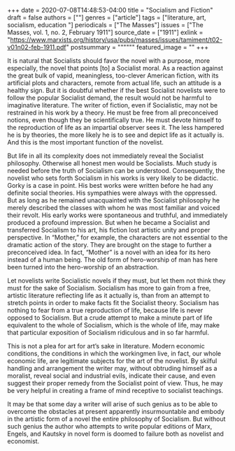 +++
date = 2020-07-08T14:48:53-04:00
title = "Socialism and Fiction"
draft = false
authors = [""]
genres = ["article"]
tags = ["literature, art, socialism, education "]
periodicals = ["The Masses"]
issues = ["The Masses, vol. 1, no. 2, February 1911"]
source_date = ["1911"]
exlink = "https://www.marxists.org/history/usa/pubs/masses/issues/tamiment/t02-v01n02-feb-1911.pdf"
postsummary = """"""
featured_image = ""
+++

It is natural that Socialists should favor the novel with a purpose, more especially, the novel that points [to] a Socialist moral. As a reaction against the great bulk of vapid, meaningless, too-clever American fiction, with its artificial plots and characters, remote from actual life, such an attitude is a healthy sign. But it is doubtful whether if the best Socialist novelists were to follow the popular Socialist demand, the result would not be harmful to imaginative literature. The writer of fiction, even if Socialistic, may not be restrained in his work by a theory. He must be free from all preconceived notions, even though they be scientifically true. He must devote himself to the reproduction of life as an impartial observer sees it. The less hampered he is by theories, the more likely he is to see and depict life as it actually is. And this is the most important function of the novelist.

But life in all its complexity does not immediately reveal the Socialist philosophy. Otherwise all honest men would be Socialists. Much study is needed before the truth of Socialism can be understood. Consequently, the novelist who sets forth Socialism in his works is very likely to be didactic. Gorky is a case in point. His best works were written before he had any definite social theories. His sympathies were always with the oppressed. But as long as he remained unacquainted with the Socialist philosophy he merely described the classes with whom he was most familiar and voiced their revolt. His early works were spontaneous and truthful, and immediately produced a profound impression. But when he became a Socialist and transferred Socialism to his art, his fiction lost artistic unity and proper perspective. In “Mother,” for example, the characters are not essential to the dramatic action of the story. They are brought on the stage to further a preconceived idea. In fact, “Mother” is a novel with an idea for its hero instead of a human being. The old form of hero-worship of man has here been turned into the hero-worship of an abstraction.

Let novelists write Socialistic novels if they must, but let them not think they must for the sake of Socialism. Socialism has more to gain from a free, artistic literature reflecting life as it actually is, than from an attempt to stretch points in order to make facts fit the Socialist theory. Socialism has nothing to fear from a true reproduction of life, because life is never opposed to Socialism. But a crude attempt to make a minute part of life equivalent to the whole of Socialism, which is the whole of life, may make that particular exposition of Socialism ridiculous and in so far harmful.

This is not a plea for art for art’s sake in literature. Modern economic conditions, the conditions in which the workingmen live, in fact, our whole economic life, are legitimate subjects for the art of the novelist. By skilful handling and arrangement the writer may, without obtruding himself as a moralist, reveal social and industrial evils, indicate their cause, and even suggest their proper remedy from the Socialist point of view. Thus, he may be very helpful in creating a frame of mind receptive to socialist teachings.

It may be that some day a writer will arise of such genius as to be able to overcome the obstacles at present apparently insurmountable and embody in the artistic form of a novel the entire philosophy of Socialism. But without such genius the author who attempts to write popular editions of Marx, Engels, and Kautsky in novel form is doomed to failure both as novelist and economist.
